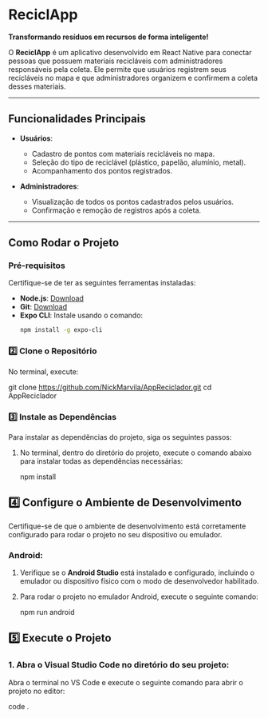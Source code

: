 # **ReciclApp**  
**Transformando resíduos em recursos de forma inteligente!**  

O **ReciclApp** é um aplicativo desenvolvido em React Native para conectar pessoas que possuem materiais recicláveis com administradores responsáveis pela coleta. Ele permite que usuários registrem seus recicláveis no mapa e que administradores organizem e confirmem a coleta desses materiais.  

---

## **Funcionalidades Principais**  

- **Usuários**:  
  - Cadastro de pontos com materiais recicláveis no mapa.  
  - Seleção do tipo de reciclável (plástico, papelão, alumínio, metal).  
  - Acompanhamento dos pontos registrados.  

- **Administradores**:  
  - Visualização de todos os pontos cadastrados pelos usuários.  
  - Confirmação e remoção de registros após a coleta.  

---

## **Como Rodar o Projeto**  

### **Pré-requisitos**  
Certifique-se de ter as seguintes ferramentas instaladas:  
- **Node.js**: [Download](https://nodejs.org)  
- **Git**: [Download](https://git-scm.com)  
- **Expo CLI**: Instale usando o comando:  
  ```bash
  npm install -g expo-cli

### 2️⃣ Clone o Repositório
No terminal, execute:

git clone https://github.com/NickMarvila/AppReciclador.git
cd AppReciclador

### 3️⃣ Instale as Dependências

Para instalar as dependências do projeto, siga os seguintes passos:

1. No terminal, dentro do diretório do projeto, execute o comando abaixo para instalar todas as dependências necessárias:

   npm install

## 4️⃣ Configure o Ambiente de Desenvolvimento

Certifique-se de que o ambiente de desenvolvimento está corretamente configurado para rodar o projeto no seu dispositivo ou emulador.

### **Android:**

1. Verifique se o **Android Studio** está instalado e configurado, incluindo o emulador ou dispositivo físico com o modo de desenvolvedor habilitado.

2. Para rodar o projeto no emulador Android, execute o seguinte comando:

   npm run android

## 5️⃣ Execute o Projeto

### 1. **Abra o Visual Studio Code no diretório do seu projeto**:

   Abra o terminal no VS Code e execute o seguinte comando para abrir o projeto no editor:

   code .

